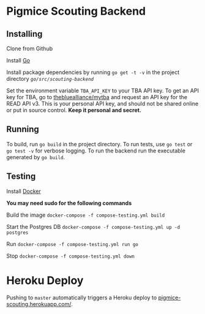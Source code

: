 # Pigmice Scouting Backend

## Installing
Clone from Github

Install [Go](https://golang.org/doc/install)

Install package dependencies by running `go get -t -v` in the project directory *`go/src/scouting-backend`*

Set the environment variable `TBA_API_KEY` to your TBA API key. To get an API key for TBA, go to [thebluealliance/mytba](https://www.thebluealliance.com/mytba) and request an API key for the READ API v3. This is your personal API key, and should not be shared online or put in source control. **Keep it personal and secret.**

## Running
To build, run `go build` in the project directory.
To run tests, use `go test` or `go test -v` for verbose logging.
To run the backend run the executable generated by `go build`.

## Testing
Install [Docker](https://docs.docker.com/engine/installation/)

**You may need sudo for the following commands**

Build the image `docker-compose -f compose-testing.yml build` 

Start the Postgres DB `docker-compose -f compose-testing.yml up -d postgres`

Run `docker-compose -f compose-testing.yml run go`

Stop `docker-compose -f compose-testing.yml down`

# Heroku Deploy
Pushing to `master` automatically triggers a Heroku deploy to [pigmice-scouting.herokuapp.com/](https://pigmice-scouting.herokuapp.com/).
